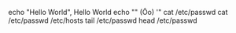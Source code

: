 echo "Hello World", Hello World
echo "\" (Ôo) '"
cat /etc/passwd
cat /etc/passwd /etc/hosts
tail /etc/passwd
head /etc/passwd
